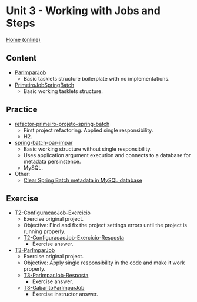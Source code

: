 # Unit 3 - Working with Jobs and Steps
[Home (online)](https://github.com/rudiantoni/learn-spring-batch)

## Content
- [ParImparJob](content/ParImparJob)
    - Basic tasklets structure boilerplate with no implementations.
- [PrimeiroJobSpringBatch](content/PrimeiroJobSpringBatch)
    - Basic working tasklets structure.

## Practice
- [refactor-primeiro-projeto-spring-batch](practice/refactor-primeiro-projeto-spring-batch)
    - First project refactoring. Applied single responsibility.
    - H2.
- [spring-batch-par-impar](practice/spring-batch-par-impar)
    - Basic working structure without single responsibility.
    - Uses application argument execution and connects to a database for metadata persinstence.
    - MySQL.
- Other:
    - [Clear Spring Batch metadata in MySQL database](practice/limpar_metadados_springbatch.sql)

## Exercise
- [T2-ConfiguracaoJob-Exercicio](exercise/T2-ConfiguracaoJob-Exercicio)
    - Exercise original project.
    - Objective: Find and fix the project settings errors until the project is running properly.
    - [T2-ConfiguracaoJob-Exercicio-Resposta](exercise/T2-ConfiguracaoJob-Exercicio-Resposta)
        - Exercise answer.
- [T3-ParImparJob](exercise/T3-ParImparJob)
    - Exercise original project.
    - Objective: Apply single responsibility in the code and make it work properly.
    - [T3-ParImparJob-Resposta](exercise/T3-ParImparJob-Resposta)
        - Exercise answer.
    - [T3-GabaritoParImparJob](exercise/T3-GabaritoParImparJob)
        - Exercise instructor answer.
